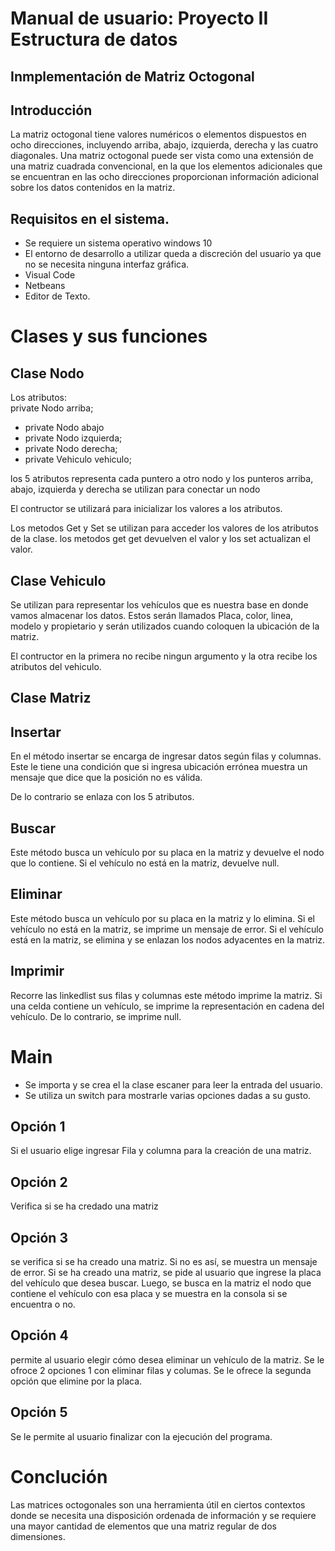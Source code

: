 # Manual de usuario: Proyecto II Estructura de datos  
## Inmplementación de Matriz Octogonal

## Introducción
La matriz octogonal tiene valores numéricos o elementos dispuestos en ocho direcciones, incluyendo arriba, abajo, izquierda, derecha y las cuatro diagonales.  Una matriz octogonal puede ser vista como una extensión de una matriz cuadrada convencional, en la que los elementos adicionales que se encuentran en las ocho direcciones proporcionan información adicional sobre los datos contenidos en la matriz.

## Requisitos en el sistema.
- Se requiere un sistema operativo windows 10
- El entorno de desarrollo a utilizar queda a discreción del usuario ya que no se necesita ninguna interfaz gráfica.  
- Visual Code
- Netbeans
- Editor de Texto. 


# Clases y sus funciones
## Clase Nodo
Los atributos:  
  private Nodo arriba;
  - private Nodo abajo
  - private Nodo izquierda;
  - private Nodo derecha;
  - private Vehiculo vehiculo;
  
  los 5 atributos representa cada puntero a otro nodo y los punteros arriba, abajo, izquierda y derecha se utilizan para conectar un nodo 
    
 El contructor se utilizará para inicializar los valores a los atributos. 
 
 Los metodos Get y Set se utilizan para acceder los valores de los atributos de la clase. los metodos get get devuelven el valor y los set actualizan el valor. 
 
 ## Clase Vehiculo
 Se utilizan para representar los vehículos que es nuestra base en donde vamos almacenar los datos. Estos serán llamados Placa, color, linea, modelo y propietario y serán utilizados cuando coloquen la ubicación de la matriz. 
 
 El contructor en la primera no recibe ningun argumento y la otra recibe los atributos del vehiculo. 
 
 ## Clase Matriz
 ## Insertar
 En el método insertar se encarga de ingresar datos según filas y columnas. Este le  tiene una condición que si ingresa ubicación errónea muestra un mensaje que dice que la posición no es válida. 
 
 De lo contrario se enlaza con los 5 atributos. 
 
 ## Buscar
 Este método busca un vehículo por su placa en la matriz y devuelve el nodo que lo contiene. Si el vehículo no está en la matriz, devuelve null.
 
 ## Eliminar   
 Este método busca un vehículo por su placa en la matriz y lo elimina. Si el vehículo no está en la matriz, se imprime un mensaje de error. Si el vehículo está en la matriz, se elimina y se enlazan los nodos adyacentes en la matriz.
 
 ## Imprimir 
 Recorre las linkedlist sus filas y columnas este método imprime la matriz. Si una celda contiene un vehículo, se imprime la representación en cadena del vehículo. De lo contrario, se imprime null.
 
 # Main
 - Se importa y se crea el la clase escaner para leer la entrada del usuario. 
 - Se utiliza un switch para mostrarle varias opciones dadas a su gusto.
 
 ## Opción 1 
 Si el usuario elige ingresar Fila y columna para la creación de una matriz.
 
 ## Opción 2
 Verifica si se ha credado una matriz
 
 ## Opción 3
  se verifica si se ha creado una matriz. Si no es así, se muestra un mensaje de error. Si se ha creado una matriz, se pide al usuario que ingrese la placa del vehículo que desea buscar. Luego, se busca en la matriz el nodo que contiene el vehículo con esa placa y se muestra en la consola si se encuentra o no.
  
  ## Opción 4
  permite al usuario elegir cómo desea eliminar un vehículo de la matriz.
  Se le ofroce 2 opciones 1 con eliminar filas y columas. 
  Se le ofrece la segunda opción que elimine por la placa.
  
  ## Opción 5 
  Se le permite al usuario finalizar con la ejecución del programa. 
  
  # Conclución
   Las matrices octogonales son una herramienta útil en ciertos contextos donde se necesita una disposición ordenada de información y se requiere una mayor cantidad de elementos que una matriz regular de dos dimensiones.
  
  
  
 
 

 
    
    
 
